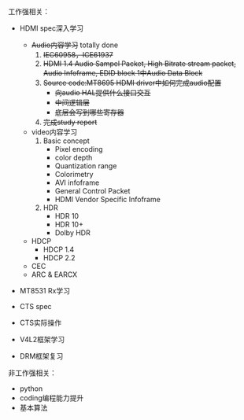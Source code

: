 工作强相关：

* HDMI spec深入学习
  * ~~Audio内容学习~~ totally done
    1. ~~IEC60958，ICE61937~~
    2. ~~HDMI 1.4 Audio Sampel Packet, High Bitrate stream packet, Audio Infoframe, EDID block 1中Audio Data Block~~
    3. ~~Source code:MT8695 HDMI driver中如何完成audio配置~~
       * ~~向audio HAL提供什么接口交互~~
       * ~~中间逻辑层~~
       * ~~底层会写到哪些寄存器~~
    4. ~~完成study report~~
  * video内容学习
    1. Basic concept 
       * Pixel encoding 
       * color depth 
       * Quantization range
       * Colorimetry 
       * AVI infoframe
       * General Control Packet
       * HDMI Vendor Specific Infoframe
    2. HDR 
       * HDR 10
       * HDR 10+
       * Dolby HDR
  * HDCP
    * HDCP 1.4
    * HDCP 2.2
  * CEC
  * ARC & EARCX

* MT8531 Rx学习
* CTS spec
* CTS实际操作
* V4L2框架学习
* DRM框架复习

非工作强相关：

* python
* coding编程能力提升
* 基本算法